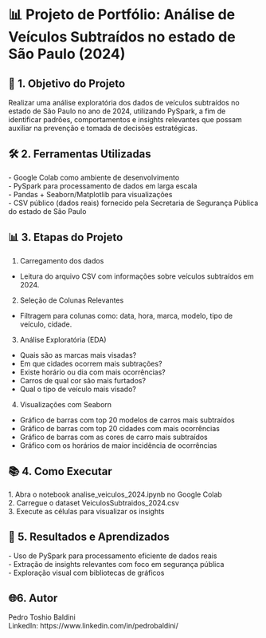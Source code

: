  <h1> 📊 Projeto de Portfólio: Análise de Veículos Subtraídos no estado de São Paulo (2024)</h1>

<h2>🧠 1. Objetivo do Projeto</h2>
Realizar uma análise exploratória dos dados de veículos subtraídos no estado de São Paulo no ano de 2024, utilizando PySpark, a fim de identificar padrões, comportamentos e insights relevantes que possam auxiliar na prevenção e tomada de decisões estratégicas.<br>

<h2> 🛠️ 2. Ferramentas Utilizadas </h2>
   - Google Colab como ambiente de desenvolvimento <br>
   - PySpark para processamento de dados em larga escala <br>
   - Pandas + Seaborn/Matplotlib para visualizações <br>
   - CSV público (dados reais) fornecido pela Secretaria de Segurança Pública do estado de São Paulo <br>

<h2> 📊 3. Etapas do Projeto </h2>

1. Carregamento dos dados <br>
  - Leitura do arquivo CSV com informações sobre veículos subtraídos em 2024.<br>

2. Seleção de Colunas Relevantes<br>
  - Filtragem para colunas como: data, hora, marca, modelo, tipo de veículo, cidade.<br>

3. Análise Exploratória (EDA)
 - Quais são as marcas mais visadas?
 - Em que cidades ocorrem mais subtrações?
 - Existe horário ou dia com mais ocorrências?
 - Carros de qual cor são mais furtados?
 - Qual o tipo de veículo mais visado?

4. Visualizações com Seaborn
  - Gráfico de barras com top 20 modelos de carros mais subtraídos<br>
  - Gráfico de barras com top 20 cidades com mais ocorrências<br>
  - Gráfico de barras com as cores de carro mais subtraídos<br>
  - Gráfico com os horários de maior incidência de ocorrências<br>

<h2>📚 4. Como Executar</h2>
  1. Abra o notebook analise_veiculos_2024.ipynb no Google Colab<br>
  2. Carregue o dataset VeiculosSubtraidos_2024.csv<br>
  3. Execute as células para visualizar os insights<br>

<h2>🚀 5. Resultados e Aprendizados</h2>
  - Uso de PySpark para processamento eficiente de dados reais<br>
  - Extração de insights relevantes com foco em segurança pública<br>
  - Exploração visual com bibliotecas de gráficos<br>

<h2>🌐6. Autor</h2>
   Pedro Toshio Baldini <br>
   LinkedIn: https://www.linkedin.com/in/pedrobaldini/ 
  
